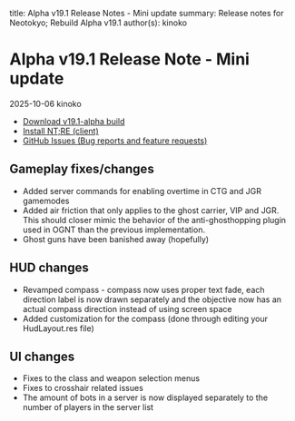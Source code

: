 title: Alpha v19.1 Release Notes - Mini update
summary: Release notes for Neotokyo; Rebuild Alpha v19.1
author(s): kinoko


# Alpha v19.1 Release Note - Mini update
2025-10-06 kinoko

* [Download v19.1-alpha build](https://github.com/NeotokyoRebuild/neo/releases/tag/v19.1-alpha)
* [Install NT;RE (client)](/guide/install/)
* [GitHub Issues (Bug reports and feature requests)](https://github.com/NeotokyoRebuild/neo/issues)

## Gameplay fixes/changes
* Added server commands for enabling overtime in CTG and JGR gamemodes
* Added air friction that only applies to the ghost carrier, VIP and JGR. This should closer mimic the behavior of the anti-ghosthopping plugin used in OGNT than the previous implementation.
* Ghost guns have been banished away (hopefully)

## HUD changes
* Revamped compass - compass now uses proper text fade, each direction label is now drawn separately and the objective now has an actual compass direction instead of using screen space
* Added customization for the compass (done through editing your HudLayout.res file)

## UI changes
* Fixes to the class and weapon selection menus
* Fixes to crosshair related issues
* The amount of bots in a server is now displayed separately to the number of players in the server list 

